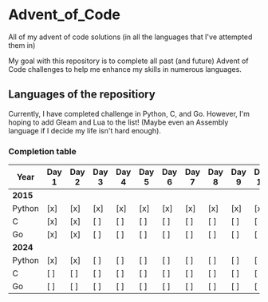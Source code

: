 # Advent_of_Code
All of my advent of code solutions (in all the languages that I've attempted them in)

My goal with this repository is to complete all past (and future) Advent of Code challenges to help me enhance my skills in numerous languages.

## Languages of the repositiory
Currently, I have completed challenge in Python, C, and Go. However, I'm hoping to add Gleam and Lua to the list! (Maybe even an Assembly language if I decide my life isn't hard enough).

### Completion table
|Year    |Day 1|Day 2|Day 3|Day 4|Day 5|Day 6|Day 7|Day 8|Day 9|Day 10|Day 11|Day 12|Day 13|Day 14|Day 15|Day 16|Day 17|Day 18|Day 19|Day 20|Day 21|Day 22|Day 23|Day 24|Day 25|
|----    |-----|-----|-----|-----|-----|-----|-----|-----|-----|------|------|------|------|------|------|------|------|------|------|------|------|------|------|------|------|
|**2015**|
|Python  | [x] | [x] | [x] | [x] | [x] | [x] | [x] | [x] | [x] | [x]  | [x]  | [x]  | [x]  | [x]  | [x]  | [x]  | [x]  | [x]  | [x]  | [x]  | [ ]  | [ ]  | [ ]  | [ ]  | [ ]  |
|C       | [x] | [x] | [ ] | [ ] | [ ] | [ ] | [ ] | [ ] | [ ] | [ ]  | [ ]  | [ ]  | [ ]  | [ ]  | [ ]  | [ ]  | [ ]  | [ ]  | [ ]  | [ ]  | [ ]  | [ ]  | [ ]  | [ ]  | [ ]  |
|Go      | [x] | [x] | [ ] | [ ] | [ ] | [ ] | [ ] | [ ] | [ ] | [ ]  | [ ]  | [ ]  | [ ]  | [ ]  | [ ]  | [ ]  |  [ ] |  [ ] |  [ ] |  [ ] |  [ ] |  [ ] |  [ ] |  [ ] |  [ ] |
|**2024**|
|Python  | [x] | [x] | [ ] | [ ] | [ ] | [ ] | [ ] | [ ] | [ ] | [ ]  | [ ]  | [ ]  | [ ]  | [ ]  | [ ]  | [ ]  | [ ]  | [ ]  | [ ]  | [ ]  | [ ]  | [ ]  | [ ]  | [ ]  | [ ]  |
|C       | [ ] | [ ] | [ ] | [ ] | [ ] | [ ] | [ ] | [ ] | [ ] | [ ]  | [ ]  | [ ]  | [ ]  | [ ]  | [ ]  | [ ]  | [ ]  | [ ]  | [ ]  | [ ]  | [ ]  | [ ]  | [ ]  | [ ]  | [ ]  |
|Go      | [ ] | [ ] | [ ] | [ ] | [ ] | [ ] | [ ] | [ ] | [ ] | [ ]  | [ ]  | [ ]  | [ ]  | [ ]  | [ ]  | [ ]  | [ ]  | [ ]  | [ ]  | [ ]  | [ ]  | [ ]  | [ ]  | [ ]  | [ ]  |

